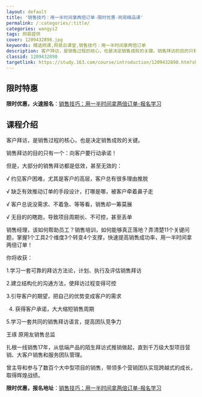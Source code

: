 ```yaml
---
layout: default
title: '销售技巧：用一半时间拿两倍订单-限时优惠-网易精品课'
permalink: /:categories/:title/
categories: wangyi2
tags: 网易提供
cover: 1209432898.jpg
keywords: 精选网课,网易云课堂,销售技巧：用一半时间拿两倍订单
description: 客户拜访，是销售过程的核心，也是决定销售成败的关键。销售拜访的目的只有一个：向客户要行动承诺！但是，大部分的销售拜访都是
classid: 1209432898
targetlink: https://study.163.com/course/introduction/1209432898.htm?share=1&shareId=1025206652&utm_campaign=share&utm_medium=iphoneShare&utm_source=&utm_u=1025206652
---
```


## 限时特惠

**限时优惠，火速报名**：[销售技巧：用一半时间拿两倍订单-报名学习](https://study.163.com/course/introduction/1209432898.htm?share=1&shareId=1025206652&utm_campaign=share&utm_medium=iphoneShare&utm_source=&utm_u=1025206652)

## 课程介绍

客户拜访，是销售过程的核心，也是决定销售成败的关键。

销售拜访的目的只有一个：向客户要行动承诺！

但是，大部分的销售拜访都是低效，甚至无效的：

√ 约见客户困难，尤其是客户的高层，客户总有很多理由推脱

√ 缺乏有效推动订单的手段设计，打哪是哪，被客户牵着鼻子走

√ 客户总说没需求、不着急、等等看，销售却一筹莫展

√ 无目的的瞎跑，导致项目周期长、不可控，甚至丢单

 

销售经理，该如何帮助员工？销售培训，如何能够真正落地？弄清楚11个关键问题，掌握1个工具2个维度3个转变4个支撑，快速提高销售成功率，用一半时间拿两倍订单！



你将收获：

1.学习一套可靠的拜访方法论，计划、执行及评估销售拜访

2.建立结构化的沟通方法，使拜访过程变得可控

3.引导客户的期望，把自己的优势变成客户的需求

4. 获得客户承诺，大大缩短销售周期

5.学习一套共同的销售拜访语言，提高团队竞争力



王琢   原用友销售总监

扎根一线销售17年，从低端产品的陌生拜访式推销做起，直到千万级大型项目营销、大客户销售和服务团队管理。

曾主导和参与了数百个大中型项目的销售，带领多个营销团队实现跨越式的成长，取得辉煌战绩。

**限时优惠，报名地址**：[销售技巧：用一半时间拿两倍订单-报名学习](https://study.163.com/course/introduction/1209432898.htm?share=1&shareId=1025206652&utm_campaign=share&utm_medium=iphoneShare&utm_source=&utm_u=1025206652)

